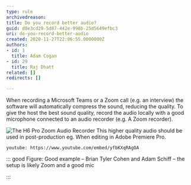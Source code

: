 ```yaml
---
type: rule
archivedreason: 
title: Do you record better audio?
guid: d8e3cd29-5d87-442e-998b-25d5649efbc3
uri: do-you-record-better-audio
created: 2020-11-27T22:06:55.0000000Z
authors:
- id: 1
  title: Adam Cogan
- id: 29
  title: Raj Dhatt
related: []
redirects: []

---
```


When recording a Microsoft Teams or a Zoom call (e.g. an interview) the software will automatically compress the sound, reducing the quality. To give the host the best sound quality, record the audio locally with a good microphone connected to an audio recorder (e.g. A Zoom recorder).

<!--endintro-->

![The H6 Pro Zoom Audio Recorder](h6-pro-zoom-audio-recorder.jpg)
This higher quality audio should be used in post-production eg. When editing in Adobe Premiere Pro.


`youtube: https://www.youtube.com/embed/yfbKXqRAgOA`
 


::: good
Figure: Good example – Brian Tyler Cohen and Adam Schiff – the setup is likely Zoom and a good mic

:::
